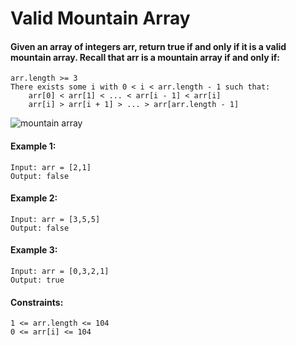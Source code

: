 # Valid Mountain Array

#### Given an array of integers arr, return true if and only if it is a valid mountain array. Recall that arr is a mountain array if and only if:

    arr.length >= 3
    There exists some i with 0 < i < arr.length - 1 such that:
        arr[0] < arr[1] < ... < arr[i - 1] < arr[i]
        arr[i] > arr[i + 1] > ... > arr[arr.length - 1]

  ![mountain array](https://assets.leetcode.com/uploads/2019/10/20/hint_valid_mountain_array.png)

#### Example 1:

    Input: arr = [2,1]
    Output: false

#### Example 2:

    Input: arr = [3,5,5]
    Output: false

#### Example 3:

    Input: arr = [0,3,2,1]
    Output: true

 

#### Constraints:

    1 <= arr.length <= 104
    0 <= arr[i] <= 104

